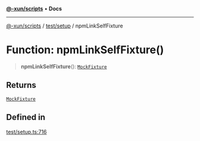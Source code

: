 [**@-xun/scripts**](../../../README.md) • **Docs**

***

[@-xun/scripts](../../../README.md) / [test/setup](../README.md) / npmLinkSelfFixture

# Function: npmLinkSelfFixture()

> **npmLinkSelfFixture**(): [`MockFixture`](../interfaces/MockFixture.md)

## Returns

[`MockFixture`](../interfaces/MockFixture.md)

## Defined in

[test/setup.ts:716](https://github.com/Xunnamius/xscripts/blob/ea7b98342d9aa37d18f7398603d7c15f580a5312/test/setup.ts#L716)
